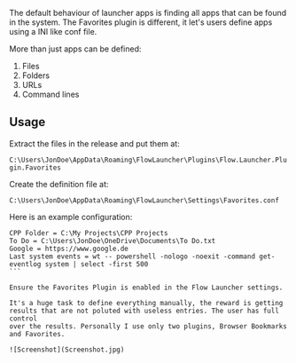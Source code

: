 ﻿
The default behaviour of launcher apps is finding all apps that
can be found in the system. The Favorites plugin is different,
it let's users define apps using a INI like conf file.

More than just apps can be defined:

1. Files
2. Folders
3. URLs
4. Command lines

## Usage

Extract the files in the release and put them at:

`C:\Users\JonDoe\AppData\Roaming\FlowLauncher\Plugins\Flow.Launcher.Plugin.Favorites`

Create the definition file at:

`C:\Users\JonDoe\AppData\Roaming\FlowLauncher\Settings\Favorites.conf`

Here is an example configuration:

````
CPP Folder = C:\My Projects\CPP Projects
To Do = C:\Users\JonDoe\OneDrive\Documents\To Do.txt
Google = https://www.google.de
Last system events = wt -- powershell -nologo -noexit -command get-eventlog system | select -first 500
```

Ensure the Favorites Plugin is enabled in the Flow Launcher settings.

It's a huge task to define everything manually, the reward is getting
results that are not poluted with useless entries. The user has full control
over the results. Personally I use only two plugins, Browser Bookmarks
and Favorites.

![Screenshot](Screenshot.jpg)
